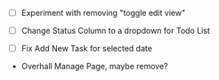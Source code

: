 - [ ] Experiment with removing "toggle edit view"

- [ ] Change Status Column to a dropdown for Todo List
- [ ] Fix Add New Task for selected date


- Overhall Manage Page, maybe remove?